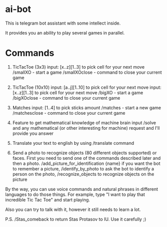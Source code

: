 # ai-bot
This is telegram bot assistant with some intellect inside.

It provides you an ability to play several games in parallel.

# Commands
1. TicTacToe (3x3)
input: [x..z][1..3] to pick cell for your next move
/smallXO - start a game
/smallXOclose - command to close your current game

2. TicTacToe (10x10)
input: [a..j][1..10] to pick cell for your next move
input: [x..z][1..3] to pick cell for your next move
/bigXO - start a game
/bigXOclose - command to close your current game

3. Matches
input: [1..4] to pick sticks amount
/matches - start a new game
/matchesclose - command to close your current game

4. Feature to get mathematical knowledge of machine brain
input /solve and any mathematical (or other interesting for machine) request and I'll provide you answer

5. Translate your text to english by using /translate command

6. Send a photo to recognize objects (80 different objects supported) or faces.
First you need to send one of the commands described later and then a photo. /add_picture_for_identification {name}
if you want the bot to remember a picture, /identify_by_photo to ask the bot to identify a person on the photo,
/recognize_objects to recognize objects on the picture

By the way, you can use voice commands and natural phrases in different languages to do those things. 
For example, type "I want to play that incredible Tic Tac Toe" and start playing.

Also you can try to talk with it, however it still needs to learn a lot.

P.S. /Stas_comeback to return Stas Protasov to IU. Use it carefully ;)